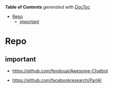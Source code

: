 <!-- START doctoc generated TOC please keep comment here to allow auto update -->
<!-- DON'T EDIT THIS SECTION, INSTEAD RE-RUN doctoc TO UPDATE -->
**Table of Contents**  *generated with [DocToc](https://github.com/thlorenz/doctoc)*

- [Repo](#repo)
  - [important](#important)

<!-- END doctoc generated TOC please keep comment here to allow auto update -->



# Repo

## important 

- https://github.com/fendouai/Awesome-Chatbot

- https://github.com/facebookresearch/ParlAI






